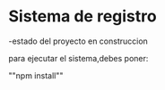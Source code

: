 <h1>Sistema de registro</h1>

-estado del proyecto en construccion

para ejecutar el sistema,debes poner:

""npm install""
